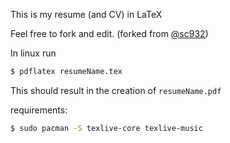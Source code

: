 This is my resume (and CV) in LaTeX

Feel free to fork and edit.
(forked from [@sc932](https://github.com/sc932))

In linux run
```bash
$ pdflatex resumeName.tex
```
This should result in the creation of ``resumeName.pdf``

requirements:
```bash
$ sudo pacman -S texlive-core texlive-music
```
